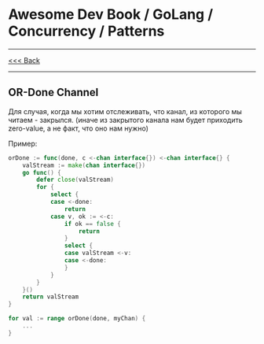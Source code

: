 # Awesome Dev Book / GoLang / Concurrency / Patterns

***
[<<< Back](PATTERNS.md)
***

## OR-Done Channel

Для случая, когда мы хотим отслеживать, что канал, из которого мы читаем - закрылся.
(иначе из закрытого канала нам будет приходить zero-value, а не факт, что оно нам нужно)

Пример: 

```go
orDone := func(done, c <-chan interface{}) <-chan interface{} {
	valStream := make(chan interface{})
	go func() {
		defer close(valStream)
		for {
			select {
			case <-done:
				return
			case v, ok := <-c:
				if ok == false {
					return
				}
				select {
				case valStream <-v:
				case <-done:
				}
			}
		}
	}()
	return valStream
}

for val := range orDone(done, myChan) {
	...
}

```

